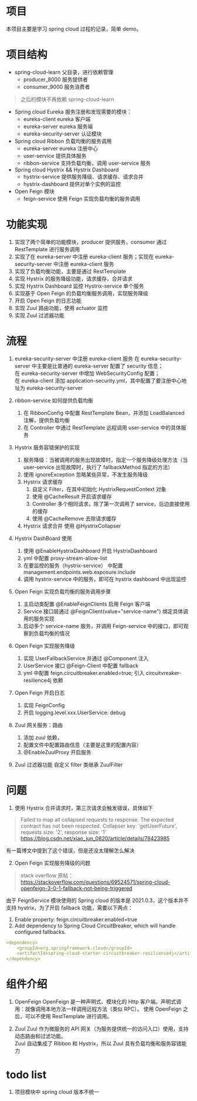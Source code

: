 # 项目
本项目主要是学习 spring cloud 过程的记录，简单 demo。

# 项目结构
 - spring-cloud-learn 父目录，进行依赖管理
    - producer_8000 服务提供者
    - consumer_9000 服务消费者
      
> 之后的模块不再依赖 spring-cloud-learn
- Spring cloud Eureka 服务注册和发现需要的模块：
   - eureka-client eureka 客户端
   - eureka-server eureka 服务端
   - eureka-security-server 认证模块  
- Spring cloud Ribbon 负载均衡的服务调用
   - eureka-server eureka 注册中心
   - user-service 提供具体服务
   - ribbon-service 支持负载均衡，调用 user-service 服务
- Spring cloud Hystrix && Hystrix Dashboard
    - hystrix-service 提供服务降级、请求缓存、请求合并
    - hystrix-dashboard 提供对单个实例的监控
- Open Feign 模块
    - feign-service 使用 Feign 实现负载均衡的服务调用
    
# 功能实现
1. 实现了两个简单的功能模块，producer 提供服务，consumer 通过 RestTemplate 进行服务调用
2. 实现了在 eureka-server 中注册 eureka-client 服务；实现在 eureka-security-server 中注册 eureka-client 服务
3. 实现了负载均衡功能，主要是通过 RestTemplate
4. 实现 Hystrix 的服务降级功能，请求缓存，合并请求
5. 实现 Hystrix Dashboard 监控 Hystrix-service 单个服务
6. 实现基于 Open Feign 的负载均衡服务调用，实现服务降级
7. 开启 Open Feign 的日志功能
8. 实现 Zuul 路由功能，使用 actuator 监控
9. 实现 Zuul 过滤器功能

# 流程
1. eureka-security-server 中注册 eureka-client 服务
   在 eureka-security-server 中主要是比普通的 eureka-server 配置了 security 信息；  
   在 eureka-security-server 中增加 WebSecurityConfig 配置；  
   在 eureka-client 添加 application-security.yml，其中配置了要注册中心地址为 eureka-security-server
   
2. ribbon-service 如何提供负载均衡
   1. 在 RibbonConfig 中配置 RestTemplate Bean，并添加 LoadBalanced 注解，提供负载均衡
   2. 在 Controller 中通过 RestTemplate 远程调用 user-service 中的具体服务
    
3. Hystrix 服务容错保护的实现
    1. 服务降级：当被调用的服务出现故障时，指定一个服务降级处理方法（当 user-service 出现故障时，执行了 fallbackMethod 指定的方法）
    2. 使用 ignoreException 忽略某些异常，不发生服务降级
    3. Hystrix 请求缓存
        1. 自定义 Filter，在其中初始化 HystrixRequestContext 对象
        2. 使用 @CacheResult 开启请求缓存
        3. Controller 多个相同请求，除了第一次调用了 service，后边直接使用的缓存
        4. 使用 @CacheRemove 去除请求缓存
    4. Hystrix 请求合并 使用 @HystrixCollapser
    
4. Hystrix DashBoard 使用
    1. 使用 @EnableHystrixDashboard 开启 HystrixDashboard
    2. yml 中配置 proxy-stream-allow-list
    3. 在要监控的服务（hystrix-service） 中配置 management.endpoints.web.exposure.include
    4. 调用 hystrix-service 中的服务，即可在 hystrix dashboard 中出现监控

5. Open Feign 实现负载均衡的服务调用步骤
    1. 主启动类配置 @EnableFeignClients 启用 Feign 客户端
    2. Service 接口层通过 @FeignClient(value="service-name") 绑定具体调用的服务实现
    3. 启动多个 service-name 服务，并调用 Feign-service 中的接口，即可观察到负载均衡的情况
    
6. Open Feign 实现服务降级
    1. 实现 UserFallbackService 并通过 @Component 注入
    2. UserService 接口 @Feign-Client 中配置 fallback
    3. yml 中配置 feign.circuitbreaker.enabled=true; 引入 circuitvreaker-resilience4j 依赖
    
7. Open Feign 开启日志
    1. 实现 FeignConfig
    2. 开启 logging.level.xxx.UserService: debug
    
8. Zuul 网关服务：路由
    1. 添加 zuul 依赖，  
    2. 配置文件中配置路由信息（主要是这里的配置内容）
    3. @EnableZuulProxy 开启服务

9. Zuul 过滤器功能
    自定义 filter 类继承 ZuulFilter
# 问题
1. 使用 Hystrix 合并请求时，第三次请求会触发错误，具体如下
> Failed to map all collapsed requests to response. The expected contract has not been respected. Collapser key: 'getUserFuture', requests size: '2', response size: '1'  
> https://blog.csdn.net/xiao_jun_0820/article/details/78423985

有一篇博文中提到了这个错误，但是还没太理解怎么解决

2. Open Feign 实现服务降级的问题
   
> stack overflow 原帖：https://stackoverflow.com/questions/69524571/spring-cloud-openfeign-3-0-1-fallback-not-being-triggered
    
由于 FeignService 模块使用的 Spring cloud 的版本是 2021.0.3，这个版本并不支持 hystrix，为了开启 fallback 功能，需要以下两点：
   1. Enable property: feign.circuitbreaker.enabled=true   
   2. Add dependency to Spring Cloud CircuitBreaker, which will handle configured fallbacks.
    
```yml
<dependency>
    <groupId>org.springframework.cloud</groupId>
    <artifactId>spring-cloud-starter-circuitbreaker-resilience4j</artifactId>
</dependency>
```

# 组件介绍
1. OpenFeign 
   OpenFeign 是一种声明式、模块化的 Http 客户端。声明式调用：就像调用本地方法一样调用远程方法（类似 RPC）。 
   使用 OpenFeign 之后，可以不使用 RestTemplate 进行调用。

2. Zuul
    Zuul 作为微服务的 API 网关（为服务提供统一的访问入口）使用，支持动态路由和过滤功能。  
   Zuul 自动集成了 Ribbon 和 Hystrix，所以 Zuul 具有负载均衡和服务容错能力
# todo list
1. 项目模块中 spring cloud 版本不统一
